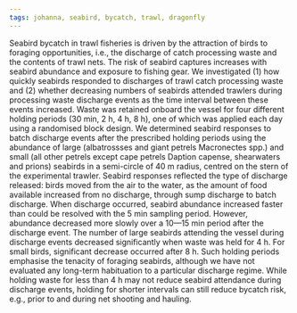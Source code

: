 ```yaml
---
tags: johanna, seabird, bycatch, trawl, dragonfly
---
```

Seabird bycatch in trawl fisheries is driven by the attraction of birds to foraging opportunities, i.e., the discharge of catch processing waste and the contents of trawl nets. The risk of seabird captures increases with seabird abundance and exposure to fishing gear. We investigated (1) how quickly seabirds responded to discharges of trawl catch processing waste and (2) whether decreasing numbers of seabirds attended trawlers during processing waste discharge events as the time interval between these events increased. Waste was retained onboard the vessel for four different holding periods (30 min, 2 h, 4 h, 8 h), one of which was applied each day using a randomised block design. We determined seabird responses to batch discharge events after the prescribed holding periods using the abundance of large (albatrossses and giant petrels Macronectes spp.) and small (all other petrels except cape petrels Daption capense, shearwaters and prions) seabirds in a semi-circle of 40 m radius, centred on the stern of the experimental trawler. Seabird responses reflected the type of discharge released: birds moved from the air to the water, as the amount of food available increased from no discharge, through sump discharge to batch discharge. When discharge occurred, seabird abundance increased faster than could be resolved with the 5 min sampling period. However, abundance decreased more slowly over a 10—15 min period after the discharge event. The number of large seabirds attending the vessel during discharge events decreased significantly when waste was held for 4 h. For small birds, significant decrease occurred after 8 h. Such holding periods emphasise the tenacity of foraging seabirds, although we have not evaluated any long-term habituation to a particular discharge regime. While holding waste for less than 4 h may not reduce seabird attendance during discharge events, holding for shorter intervals can still reduce bycatch risk, e.g., prior to and during net shooting and hauling.
